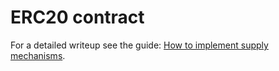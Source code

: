 # ERC20 contract

 For a detailed writeup see the guide:
 [How to implement supply mechanisms](https://forum.openzeppelin.com/t/how-to-implement-erc20-supply-mechanisms/226).
 